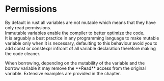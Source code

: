 # Permissions
By default in rust all variables are not mutable which means that they have only read permissions.  
Immutable variables enable the compiler to better optimize the code.  
It is arguably a best practice in any programming language to make mutable variable only when it is necessary, defaulting to this behaviour avoid you to add const or constexpr infromt of all variable declaration therefore making the code cleaner.  


<div class="warning">
    When borrowing, depending on the mutability of the variable and the borrow variable it may remove the **Read** access from the original variable. Extensive examples are provided in the chapter.
</div>

